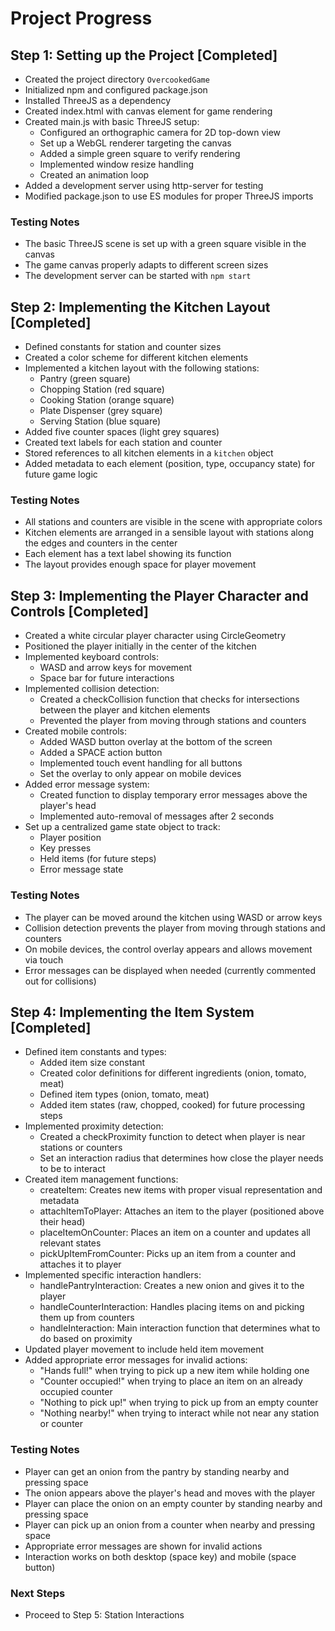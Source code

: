 # Project Progress

## Step 1: Setting up the Project [Completed]

- Created the project directory `OvercookedGame`
- Initialized npm and configured package.json
- Installed ThreeJS as a dependency
- Created index.html with canvas element for game rendering
- Created main.js with basic ThreeJS setup:
  - Configured an orthographic camera for 2D top-down view
  - Set up a WebGL renderer targeting the canvas
  - Added a simple green square to verify rendering
  - Implemented window resize handling
  - Created an animation loop
- Added a development server using http-server for testing
- Modified package.json to use ES modules for proper ThreeJS imports

### Testing Notes
- The basic ThreeJS scene is set up with a green square visible in the canvas
- The game canvas properly adapts to different screen sizes
- The development server can be started with `npm start` 

## Step 2: Implementing the Kitchen Layout [Completed]

- Defined constants for station and counter sizes
- Created a color scheme for different kitchen elements
- Implemented a kitchen layout with the following stations:
  - Pantry (green square)
  - Chopping Station (red square)
  - Cooking Station (orange square)
  - Plate Dispenser (grey square)
  - Serving Station (blue square)
- Added five counter spaces (light grey squares)
- Created text labels for each station and counter
- Stored references to all kitchen elements in a `kitchen` object
- Added metadata to each element (position, type, occupancy state) for future game logic

### Testing Notes
- All stations and counters are visible in the scene with appropriate colors
- Kitchen elements are arranged in a sensible layout with stations along the edges and counters in the center
- Each element has a text label showing its function
- The layout provides enough space for player movement

## Step 3: Implementing the Player Character and Controls [Completed]

- Created a white circular player character using CircleGeometry
- Positioned the player initially in the center of the kitchen
- Implemented keyboard controls:
  - WASD and arrow keys for movement
  - Space bar for future interactions
- Implemented collision detection:
  - Created a checkCollision function that checks for intersections between the player and kitchen elements
  - Prevented the player from moving through stations and counters
- Created mobile controls:
  - Added WASD button overlay at the bottom of the screen
  - Added a SPACE action button
  - Implemented touch event handling for all buttons
  - Set the overlay to only appear on mobile devices
- Added error message system:
  - Created function to display temporary error messages above the player's head
  - Implemented auto-removal of messages after 2 seconds
- Set up a centralized game state object to track:
  - Player position
  - Key presses
  - Held items (for future steps)
  - Error message state

### Testing Notes
- The player can be moved around the kitchen using WASD or arrow keys
- Collision detection prevents the player from moving through stations and counters
- On mobile devices, the control overlay appears and allows movement via touch
- Error messages can be displayed when needed (currently commented out for collisions)

## Step 4: Implementing the Item System [Completed]

- Defined item constants and types:
  - Added item size constant
  - Created color definitions for different ingredients (onion, tomato, meat)
  - Defined item types (onion, tomato, meat)
  - Added item states (raw, chopped, cooked) for future processing steps
- Implemented proximity detection:
  - Created a checkProximity function to detect when player is near stations or counters
  - Set an interaction radius that determines how close the player needs to be to interact
- Created item management functions:
  - createItem: Creates new items with proper visual representation and metadata
  - attachItemToPlayer: Attaches an item to the player (positioned above their head)
  - placeItemOnCounter: Places an item on a counter and updates all relevant states
  - pickUpItemFromCounter: Picks up an item from a counter and attaches it to player
- Implemented specific interaction handlers:
  - handlePantryInteraction: Creates a new onion and gives it to the player
  - handleCounterInteraction: Handles placing items on and picking them up from counters
  - handleInteraction: Main interaction function that determines what to do based on proximity
- Updated player movement to include held item movement
- Added appropriate error messages for invalid actions:
  - "Hands full!" when trying to pick up a new item while holding one
  - "Counter occupied!" when trying to place an item on an already occupied counter
  - "Nothing to pick up!" when trying to pick up from an empty counter
  - "Nothing nearby!" when trying to interact while not near any station or counter

### Testing Notes
- Player can get an onion from the pantry by standing nearby and pressing space
- The onion appears above the player's head and moves with the player
- Player can place the onion on an empty counter by standing nearby and pressing space
- Player can pick up an onion from a counter when nearby and pressing space
- Appropriate error messages are shown for invalid actions
- Interaction works on both desktop (space key) and mobile (space button)

### Next Steps
- Proceed to Step 5: Station Interactions
